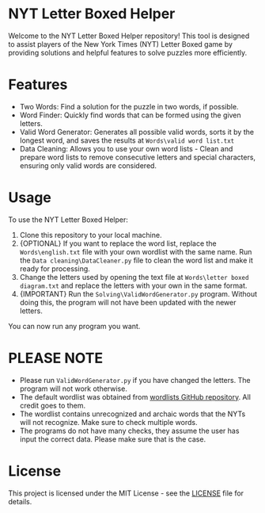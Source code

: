 # **NYT Letter Boxed Helper**

Welcome to the NYT Letter Boxed Helper repository! This tool is designed to assist players of the New York Times (NYT) Letter Boxed game by providing solutions and helpful features to solve puzzles more efficiently.

# **Features**
- Two Words: Find a solution for the puzzle in two words, if possible.
- Word Finder: Quickly find words that can be formed using the given letters.
- Valid Word Generator: Generates all possible valid words, sorts it by the longest word, and saves the results at `Words\valid word list.txt`
- Data Cleaning: Allows you to use your own word lists - Clean and prepare word lists to remove consecutive letters and special characters, ensuring only valid words are considered.

# **Usage**
To use the NYT Letter Boxed Helper:

1. Clone this repository to your local machine.
2. {OPTIONAL} If you want to replace the word list, replace the `Words\english.txt` file with your own wordlist with the same name. 
Run the `Data cleaning\DataCleaner.py` file to clean the word list and make it ready for processing.
3. Change the letters used by opening the text file at `Words\letter boxed diagram.txt` and replace the letters with your own in the same format.
4. {IMPORTANT} Run the `Solving\ValidWordGenerator.py` program. Without doing this, the program will not have been updated with the newer letters.

You can now run any program you want.

# **PLEASE NOTE**

- Please run `ValidWordGenerator.py` if you have changed the letters. The program will not work otherwise.
- The default wordlist was obtained from [wordlists GitHub repository](https://github.com/xajkep/wordlists/tree/master). All credit goes to them.
- The wordlist contains unrecognized and archaic words that the NYTs will not recognize. Make sure to check multiple words.
- The programs do not have many checks, they assume the user has input the correct data. Please make sure that is the case. 

# **License**
This project is licensed under the MIT License - see the [LICENSE](LICENSE) file for details.
